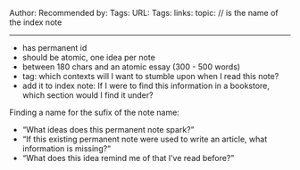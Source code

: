 Author:
Recommended by:
Tags:
URL:
Tags:
links:
topic: // is the name of the index note

---


- has permanent id
- should be atomic, one idea per note
- between 180 chars  and an atomic essay (300 - 500 words)
- tag: which contexts will I want to stumble upon when I read this note?
- add it to index note: If I were to find this information in a bookstore, which section would I find it under?


Finding a name for the sufix of the note name:
-   “What ideas does this permanent note spark?”
-   “If this existing permanent note were used to write an article, what information is missing?“
-   “What does this idea remind me of that I’ve read before?”




